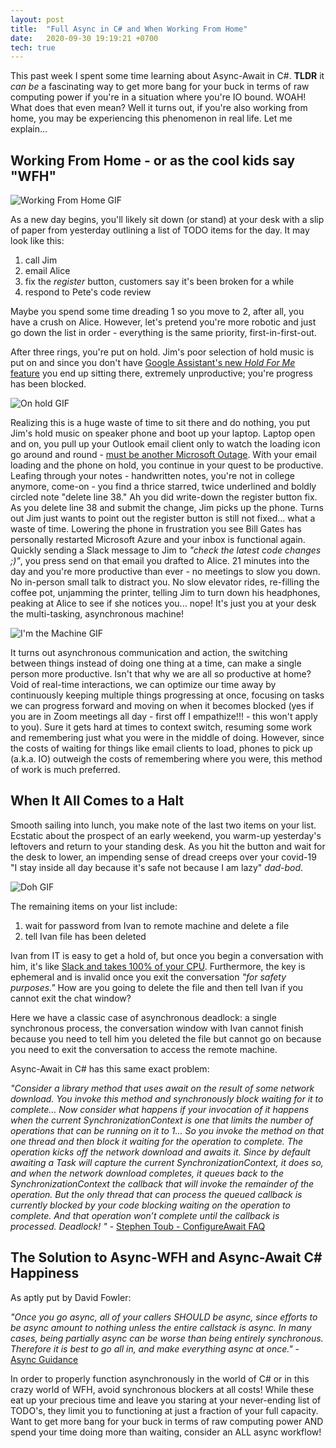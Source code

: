 ```yaml
---
layout: post  
title:  "Full Async in C# and When Working From Home"
date:   2020-09-30 19:19:21 +0700   
tech: true
--- 
```


This past week I spent some time learning about Async-Await in C#. **TLDR** it *can be* a fascinating way to get more bang for your buck in terms of raw computing power if you're in a situation where you're IO bound. WOAH! What does that even mean? Well it turns out, if you're also working from home, you may be experiencing this phenomenon in real life. Let me explain...

## Working From Home - or as the cool kids say "WFH"

![Working From Home GIF](https://media.giphy.com/media/mCRJDo24UvJMA/giphy.gif)

As a new day begins, you'll likely sit down (or stand) at your desk with a slip of paper from yesterday outlining a list of TODO items for the day. It may look like this:
1. call Jim
2. email Alice
3. fix the *register* button, customers say it's been broken for a while
4. respond to Pete's code review

Maybe you spend some time dreading 1 so you move to 2, after all, you have a crush on Alice. However, let's pretend you're more robotic and just go down the list in order - everything is the same priority, first-in-first-out.

After three rings, you're put on hold. Jim's poor selection of hold music is put on and since you don't have [Google Assistant's new *Hold For Me* feature](https://blog.google/products/pixel/hold-for-me/) you end up sitting there, extremely unproductive; you're progress has been blocked. 

![On hold GIF](https://media.giphy.com/media/xUOwGleO7TBTy8rNvi/giphy.gif)

Realizing this is a huge waste of time to sit there and do nothing, you put Jim's hold music on speaker phone and boot up your laptop. Laptop open and on, you pull up your Outlook email client only to watch the loading icon go around and round - [must be another Microsoft Outage](https://www.theguardian.com/technology/2020/sep/29/major-microsoft-outage-brings-down-office-365-outlook-and-teams). With your email loading and the phone on hold, you continue in your quest to be productive. Leafing through your notes - handwritten notes, you're not in college anymore, come-on - you find a thrice starred, twice underlined and boldly circled note "delete line 38." Ah you did write-down the register button fix. As you delete line 38 and submit the change, Jim picks up the phone. Turns out Jim just wants to point out the register button is still not fixed... what a waste of time. Lowering the phone in frustration you see Bill Gates has personally restarted Microsoft Azure and your inbox is functional again. Quickly sending a Slack message to Jim to *"check the latest code changes ;)"*, you press send on that email you drafted to Alice. 21 minutes into the day and you're more productive than ever - no meetings to slow you down. No in-person small talk to distract you. No slow elevator rides, re-filling the coffee pot, unjamming the printer, telling Jim to turn down his headphones, peaking at Alice to see if she notices you... nope! It's just you at your desk the multi-tasking, asynchronous machine!

![I'm the Machine GIF](https://media.giphy.com/media/QZbfyOXoicsz2RkezY/giphy.gif)

It turns out asynchronous communication and action, the switching between things instead of doing one thing at a time, can make a single person more productive. Isn't that why we are all so productive at home? Void of real-time interactions, we can optimize our time away by continuously keeping multiple things progressing at once, focusing on tasks we can progress forward and moving on when it becomes blocked (yes if you are in Zoom meetings all day - first off I empathize!!! - this won't apply to you). Sure it gets hard at times to context switch, resuming some work and remembering just what you were in the middle of doing. However, since the costs of waiting for things like email clients to load, phones to pick up (a.k.a. IO) outweigh the costs of remembering where you were, this method of work is much preferred.

## When It All Comes to a Halt

Smooth sailing into lunch, you make note of the last two items on your list. Ecstatic about the prospect of an early weekend, you warm-up yesterday's leftovers and return to your standing desk. As you hit the button and wait for the desk to lower, an impending sense of dread creeps over your covid-19 "I stay inside all day because it's safe not because I am lazy" *dad-bod*.

![Doh GIF](https://media.giphy.com/media/xT5LMLMPdRh2VRNVLi/giphy.gif)

The remaining items on your list include:
1. wait for password from Ivan to remote machine and delete a file
2. tell Ivan file has been deleted

Ivan from IT is easy to get a hold of, but once you begin a conversation with him, it's like [Slack and takes 100% of your CPU](https://medium.com/@matt.at.ably/wheres-all-my-cpu-and-memory-gone-the-answer-slack-9e5c39207cab). Furthermore, the key is ephemeral and is invalid once you exit the conversation *"for safety purposes."* How are you going to delete the file and then tell Ivan if you cannot exit the chat window?

Here we have a classic case of asynchronous deadlock: a single synchronous process, the conversation window with Ivan cannot finish because you need to tell him you deleted the file but cannot go on because you need to exit the conversation to access the remote machine. 

Async-Await in C# has this same exact problem:

*"Consider a library method that uses await on the result of some network download. You invoke this method and synchronously block waiting for it to complete... Now consider what happens if your invocation of it happens when the current SynchronizationContext is one that limits the number of operations that can be running on it to 1... So you invoke the method on that one thread and then block it waiting for the operation to complete. The operation kicks off the network download and awaits it. Since by default awaiting a Task will capture the current SynchronizationContext, it does so, and when the network download completes, it queues back to the SynchronizationContext the callback that will invoke the remainder of the operation. But the only thread that can process the queued callback is currently blocked by your code blocking waiting on the operation to complete. And that operation won’t complete until the callback is processed. Deadlock! "* - [Stephen Toub - ConfigureAwait FAQ](https://devblogs.microsoft.com/dotnet/configureawait-faq/#why-would-i-want-to-use-configureawaitfalse)

## The Solution to Async-WFH and Async-Await C# Happiness

As aptly put by David Fowler:

*"Once you go async, all of your callers SHOULD be async, since efforts to be async amount to nothing unless the entire callstack is async. In many cases, being partially async can be worse than being entirely synchronous. Therefore it is best to go all in, and make everything async at once."* - [Async Guidance](https://github.com/davidfowl/AspNetCoreDiagnosticScenarios/blob/master/AsyncGuidance.md#asynchrony-is-viral)

In order to properly function asynchronously in the world of C# or in this crazy world of WFH, avoid synchronous blockers at all costs! While these eat up your precious time and leave you staring at your never-ending list of TODO's, they limit you to functioning at just a fraction of your full capacity. Want to get more bang for your buck in terms of raw computing power AND spend your time doing more than waiting, consider an ALL async workflow!